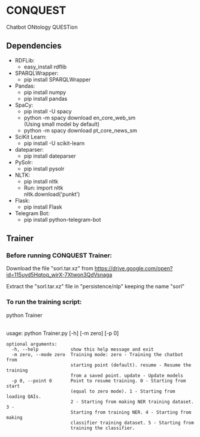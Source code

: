 # CONQUEST
Chatbot ONtology QUESTion

<h2>Dependencies</h2>

<ul>
	<li>RDFLib:
		<ul>
			<li>easy_install rdflib	</li>
		</ul>
	</li>
	<li>SPARQLWrapper:
		<ul><li>pip install SPARQLWrapper</li></ul>
	</li>
	<li>Pandas:
		<ul>
			<li>pip install numpy</li>
			<li>pip install pandas</li>
		</ul>
	</li>
	<li>SpaCy:
		<ul>
			<li>pip install -U spacy</li>
			<li>python -m spacy download en_core_web_sm</li> (Using small model by default)
			<li>python -m spacy download pt_core_news_sm</li>
		</ul>
	</li>
	<li>SciKit Learn:
		<ul>
			<li>pip install -U scikit-learn</li>
		</ul>
	</li>
	<li>dateparser:
		<ul>
			<li>pip install dateparser</li>
		</ul>
	</li>
	<li>PySolr:
		<ul>
			<li>pip install pysolr</li>
		</ul>
	</li>
	<li>NLTK:
		<ul>
			<li>pip install nltk</li>
			<li>Run: import nltk <br/> nltk.download('punkt')</li>
		</ul>
	</li>
	<li> Flask:
		<ul>
			<li>pip install Flask</li>
		</ul>
	</li>
	<li> Telegram Bot:
		<ul>
			<li>pip install python-telegram-bot</li>
		</ul>
	</li>
</ul>

<h2>Trainer</h2>
<h3>Before running CONQUEST Trainer:</h3>
<p>Download the file "sorl.tar.xz" from <a href="https://drive.google.com/open?id=115uyd5Hqtoq_wirX-7Xtwon3QdVsnaga">https://drive.google.com/open?id=115uyd5Hqtoq_wirX-7Xtwon3QdVsnaga</a></p>
<p>Extract the "sorl.tar.xz" file in "persistence/nlp" keeping the name "sorl"</p>
<h3>To run the training script:</h3>
	<p>python Trainer</p>
	<br/>
	usage: python Trainer.py [-h] [-m zero] [-p 0]

	optional arguments:
	  -h, --help            show this help message and exit
	  -m zero, --mode zero  Training mode: zero - Training the chatbot from
	                        starting point (default). resume - Resume the training
	                        from a saved point. update - Update models
	  -p 0, --point 0       Point to resume training. 0 - Starting from start
	                        (equal to zero mode). 1 - Starting from loading QAIs.
	                        2 - Starting from making NER training dataset. 3 -
	                        Starting from training NER. 4 - Starting from making
	                        classifier training dataset. 5 - Starting from
	                        training the classifier.
